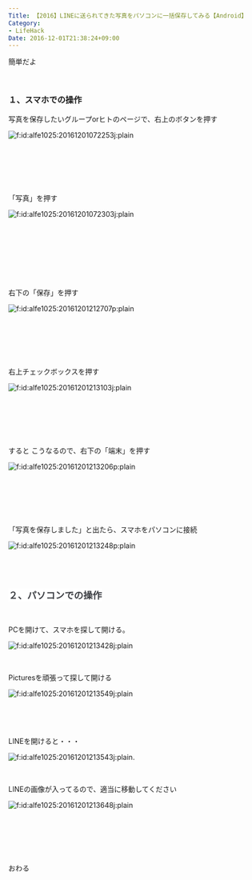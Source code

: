 ```yaml
---
Title: 【2016】LINEに送られてきた写真をパソコンに一括保存してみる【Android】
Category:
- LifeHack
Date: 2016-12-01T21:38:24+09:00
---
```


<p>簡単だよ</p>
<p> </p>

### １、スマホでの操作

<p>写真を保存したいグループorヒトのページで、右上のボタンを押す</p>
<p><img class="hatena-fotolife" title="f:id:alfe1025:20161201072253j:plain" src="https://cdn-ak.f.st-hatena.com/images/fotolife/a/alfe1025/20161201/20161201072253.jpg" alt="f:id:alfe1025:20161201072253j:plain" /></p>
<p> </p>
<p> </p>
<p> </p>
<p>「写真」を押す</p>
<p><img class="hatena-fotolife" title="f:id:alfe1025:20161201072303j:plain" src="https://cdn-ak.f.st-hatena.com/images/fotolife/a/alfe1025/20161201/20161201072303.jpg" alt="f:id:alfe1025:20161201072303j:plain" /></p>
<p> </p>
<p> </p>
<p> </p>
<p> </p>
<p>右下の「保存」を押す</p>
<p><img class="hatena-fotolife" title="f:id:alfe1025:20161201212707p:plain" src="https://cdn-ak.f.st-hatena.com/images/fotolife/a/alfe1025/20161201/20161201212707.png" alt="f:id:alfe1025:20161201212707p:plain" /></p>
<p> </p>
<p> </p>
<p> </p>
<p>右上チェックボックスを押す</p>
<p><img class="hatena-fotolife" title="f:id:alfe1025:20161201213103j:plain" src="https://cdn-ak.f.st-hatena.com/images/fotolife/a/alfe1025/20161201/20161201213103.jpg" alt="f:id:alfe1025:20161201213103j:plain" /></p>
<p> </p>
<p> </p>
<p> </p>
<p>すると こうなるので、右下の「端末」を押す</p>
<p><img class="hatena-fotolife" title="f:id:alfe1025:20161201213206p:plain" src="https://cdn-ak.f.st-hatena.com/images/fotolife/a/alfe1025/20161201/20161201213206.png" alt="f:id:alfe1025:20161201213206p:plain" /></p>
<p> </p>
<p> </p>
<p> </p>
<p>「写真を保存しました」と出たら、スマホをパソコンに接続</p>
<p><img class="hatena-fotolife" title="f:id:alfe1025:20161201213248p:plain" src="https://cdn-ak.f.st-hatena.com/images/fotolife/a/alfe1025/20161201/20161201213248.png" alt="f:id:alfe1025:20161201213248p:plain" /></p>
<p> </p>
<p> </p>
<p><span style="color: #3d3f44; font-family: 'Helvetica Neue', Helvetica, Arial, 'ヒラギノ角ゴ Pro W3', 'Hiragino Kaku Gothic Pro', メイリオ, Meiryo, 'ＭＳ Ｐゴシック', 'MS PGothic', sans-serif; font-size: 18.72px; font-style: normal; font-variant-ligatures: normal; font-variant-caps: normal; font-weight: bold; letter-spacing: normal; orphans: 2; text-align: start; text-indent: 0px; text-transform: none; white-space: normal; widows: 2; word-spacing: 0px; -webkit-text-stroke-width: 0px; background-color: #ffffff; display: inline !important; float: none;">２、パソコンでの操作</span></p>
<p> </p>
<p>PCを開けて、スマホを探して開ける。</p>
<p><img class="hatena-fotolife" title="f:id:alfe1025:20161201213428j:plain" src="https://cdn-ak.f.st-hatena.com/images/fotolife/a/alfe1025/20161201/20161201213428.jpg" alt="f:id:alfe1025:20161201213428j:plain" /></p>
<p> </p>
<p>Picturesを頑張って探して開ける</p>
<p><img class="hatena-fotolife" title="f:id:alfe1025:20161201213549j:plain" src="https://cdn-ak.f.st-hatena.com/images/fotolife/a/alfe1025/20161201/20161201213549.jpg" alt="f:id:alfe1025:20161201213549j:plain" /></p>
<p> </p>
<p> </p>
<p>LINEを開けると・・・</p>
<p><img class="hatena-fotolife" title="f:id:alfe1025:20161201213543j:plain" src="https://cdn-ak.f.st-hatena.com/images/fotolife/a/alfe1025/20161201/20161201213543.jpg" alt="f:id:alfe1025:20161201213543j:plain" />.</p>
<p> </p>
<p>LINEの画像が入ってるので、適当に移動してください</p>
<p><img class="hatena-fotolife" title="f:id:alfe1025:20161201213648j:plain" src="https://cdn-ak.f.st-hatena.com/images/fotolife/a/alfe1025/20161201/20161201213648.jpg" alt="f:id:alfe1025:20161201213648j:plain" /></p>
<p> </p>
<p> </p>
<p> </p>
<p>おわる</p>
